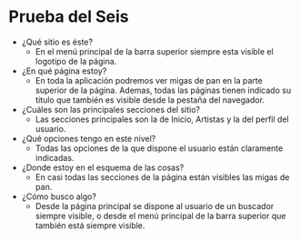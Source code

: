 Prueba del Seis
===============

- ¿Qué sitio es éste?
    - En el menú principal de la barra superior siempre esta visible el logotipo de la página.
- ¿En qué página estoy?
    - En toda la aplicación podremos ver migas de pan en la parte superior de la página. Ademas, todas las páginas tienen indicado su titulo que también es visible desde la pestaña del navegador.
- ¿Cuáles son las principales secciones del sitio?
    - Las secciones principales son la de Inicio, Artistas y la del perfil del usuario.
- ¿Qué opciones tengo en este nivel?
    - Todas las opciones de la que dispone el usuario están claramente indicadas.
- ¿Donde estoy en el esquema de las cosas?
    - En casi todas las secciones de la página están visibles las migas de pan.
- ¿Cómo busco algo?
    - Desde la página principal se dispone al usuario de un buscador siempre visible, o desde el menú principal de la barra superior que también está siempre visible.
